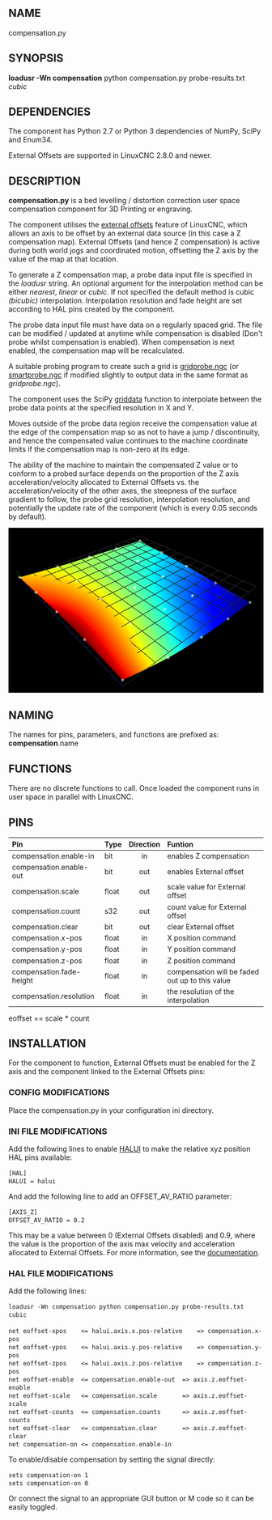 ## NAME 

compensation.py 

## SYNOPSIS 

**loadusr -Wn compensation** python compensation.py probe-results.txt *cubic*

## DEPENDENCIES 

The component has Python 2.7 or Python 3 dependencies of NumPy, SciPy and Enum34.

External Offsets are supported in LinuxCNC 2.8.0 and newer.

## DESCRIPTION 

**compensation.py** is a bed levelling / distortion correction user space compensation component for 3D Printing or engraving.

The component utilises the [external offsets](https://linuxcnc.org/docs/stable/html/motion/external-offsets.html) feature of LinuxCNC, which allows an axis to be offset by an external data source (in this case a Z compensation map). External Offsets (and hence Z compensation) is active during both world jogs and coordinated motion, offsetting the Z axis by the value of the map at that location.

To generate a Z compensation map, a probe data input file is specified in the *loadusr* string. An optional argument for the interpolation method can be either *nearest*, *linear* or *cubic*. If not specified the default method is cubic *(bicubic)* interpolation. Interpolation resolution and fade height are set according to HAL pins created by the component.

The probe data input file must have data on a regularly spaced grid. The file can be modified / updated at anytime while compensation is disabled (Don't probe whilst compensation is enabled). When compensation is next enabled, the compensation map will be recalculated.

A suitable probing program to create such a grid is [gridprobe.ngc](https://github.com/LinuxCNC/linuxcnc/blob/master/nc_files/gridprobe.ngc) (or [smartprobe.ngc](https://github.com/LinuxCNC/linuxcnc/blob/master/nc_files/smartprobe.ngc) if modified slightly to output data in the same format as *gridprobe.ngc*).

The component uses the SciPy [griddata](https://docs.scipy.org/doc/scipy/reference/generated/scipy.interpolate.griddata.html) function to interpolate between the probe data points at the specified resolution in X and Y.

Moves outside of the probe data region receive the compensation value at the edge of the compensation map so as not to have a jump / discontinuity, and hence the compensated value continues to the machine coordinate limits if the compensation map is non-zero at its edge.

The ability of the machine to maintain the compensated Z value or to conform to a probed surface depends on the proportion of the Z axis acceleration/velocity allocated to External Offsets vs. the acceleration/velocity of the other axes, the steepness of the surface gradient to follow, the probe grid resolution, interpolation resolution, and potentially the update rate of the component (which is every 0.05 seconds by default).

![Compensation map](compensationMap.png)

## NAMING

The names for pins, parameters, and functions are prefixed as:  
**compensation**.name


## FUNCTIONS 

There are no discrete functions to call. Once loaded the component runs in user space in parallel with LinuxCNC.

## PINS 

| Pin | Type | Direction | Funtion|
| :--- | :--- | :---: | :--- |
| compensation.enable-in | bit | in | enables Z compensation |
| compensation.enable-out | bit | out | enables External offset |
| compensation.scale | float | out | scale value for External offset |
| compensation.count | s32 | out | count value for External offset |
| compensation.clear | bit | out | clear External offset |
| compensation.x-pos | float | in | X position command |
| compensation.y-pos | float | in | Y position command |
| compensation.z-pos | float | in | Z position command |
| compensation.fade-height  | float | in | compensation will be faded out up to this value |
| compensation.resolution  | float | in | the resolution of the interpolation |

eoffset == scale * count

## INSTALLATION

For the component to function, External Offsets must be enabled for the Z axis and the component linked to the External Offsets pins:


### CONFIG MODIFICATIONS

Place the compensation.py in your configuration ini directory.


### INI FILE MODIFICATIONS

Add the following lines to enable [HALUI](https://linuxcnc.org/docs/stable/html/gui/halui.html) to make the relative xyz position HAL pins available:

	[HAL]  
	HALUI = halui

And add the following line to add an OFFSET_AV_RATIO parameter:

	[AXIS_Z]  
	OFFSET_AV_RATIO = 0.2

This may be a value between 0 (External Offsets disabled) and 0.9, where the value is the proportion of the axis max velocity and acceleration allocated to External Offsets. For more information, see the [documentation](https://linuxcnc.org/docs/stable/html/motion/external-offsets.html#_ini_file_settings).


### HAL FILE MODIFICATIONS

Add the following lines:

	loadusr -Wn compensation python compensation.py probe-results.txt cubic

	net eoffset-xpos 	<= halui.axis.x.pos-relative	=> compensation.x-pos
	net eoffset-ypos	<= halui.axis.y.pos-relative	=> compensation.y-pos
	net eoffset-zpos	<= halui.axis.z.pos-relative	=> compensation.z-pos
	net eoffset-enable	<= compensation.enable-out	=> axis.z.eoffset-enable
	net eoffset-scale	<= compensation.scale		=> axis.z.eoffset-scale
	net eoffset-counts	<= compensation.counts 		=> axis.z.eoffset-counts
	net eoffset-clear	<= compensation.clear 		=> axis.z.eoffset-clear
	net compensation-on	<= compensation.enable-in

To enable/disable compensation by setting the signal directly: 

	sets compensation-on 1
 	sets compensation-on 0
 Or connect the signal to an appropriate GUI button or M code so it can be easily toggled.
